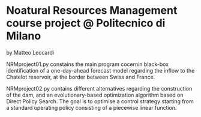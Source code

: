 # Noatural Resources Management course project @ Politecnico di Milano
by Matteo Leccardi

NRMproject01.py constains the main program cocernin black-box identification of a one-day-ahead forecast model regarding the inflow to the Chatelot reservoir, at the border between Swiss and France.

NRMproject02.py contains different alternatives regarding the construction of the dam, and an evolutionary-based optimization algorithm based on Direct Policy Search. The goal is to optimise a control strategy starting from a standard operating policy consisting of a piecewise linear function.

